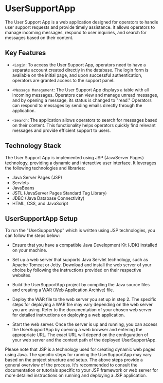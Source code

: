 # UserSupportApp

The User Support App is a web application designed for operators to handle user support requests and provide timely assistance. It allows operators to manage incoming messages, respond to user inquiries, and search for messages based on their content.

## Key Features

- `<Login`: To access the User Support App, operators need to have a separate account created directly in the database. The login form is available on the initial page, and upon successful authentication, operators are granted access to the support panel.

- `<Message Management`: The User Support App displays a table with all incoming messages. Operators can view and manage unread messages, and by opening a message, its status is changed to "read." Operators can respond to messages by sending emails directly through the application.

- `<Search`: The application allows operators to search for messages based on their content. This functionality helps operators quickly find relevant messages and provide efficient support to users.

## Technology Stack

The User Support App is implemented using JSP (JavaServer Pages) technology, providing a dynamic and interactive user interface. It leverages the following technologies and libraries:

- Java Server Pages (JSP)
- Servlets
- JavaBeans
- JSTL (JavaServer Pages Standard Tag Library)
- JDBC (Java Database Connectivity)
- HTML, CSS, and JavaScript

## UserSupportApp Setup

To run the "UserSupportApp" which is written using JSP technologies, you can follow the steps below:

- Ensure that you have a compatible Java Development Kit (JDK) installed on your machine.

- Set up a web server that supports Java Servlet technology, such as Apache Tomcat or Jetty. Download and install the web server of your choice by following the instructions provided on their respective websites.

- Build the UserSupportApp project by compiling the Java source files and creating a WAR (Web Application Archive) file.

- Deploy the WAR file to the web server you set up in step 2. The specific steps for deploying a WAR file may vary depending on the web server you are using. Refer to the documentation of your chosen web server for detailed instructions on deploying a web application.

- Start the web server. Once the server is up and running, you can access the UserSupportApp by opening a web browser and entering the appropriate URL. The exact URL will depend on the configuration of your web server and the context path of the deployed UserSupportApp.

Please note that JSP is a technology used for creating dynamic web pages using Java. The specific steps for running the UserSupportApp may vary based on the project structure and setup. The above steps provide a general overview of the process. It's recommended to consult the documentation or tutorials specific to your JSP framework or web server for more detailed instructions on running and deploying a JSP application.
